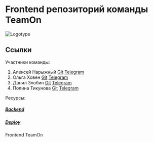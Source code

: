 # Frontend репозиторий команды TeamOn
![Logotype](https://papercallio-production.s3.amazonaws.com/uploads/event/logo/786/frontend.png)

## Ссылки
Участники команды:
1. Алексей Нарыжный
<a href="https://github.com/AlexeyBMSTU">Git</a> <a href="https://t.me/fish190">Telegram</a>
3. Ольга Ховен
<a href="https://github.com/KhovenOlya">Git</a> <a href="https://t.me/olkhoven">Telegram</a>
5. Данил Злобин
<a href="https://github.com/Danil-Zlo">Git</a> <a href="https://t.me/maxround">Telegram</a>
7. Полина Тикунова
<a href="https://github.com/PtFux">Git</a> <a href="https://t.me/popitsd">Telegram</a>

Ресурсы:
<h5><a href="https://github.com/PtFux">Backend</a></h5>
<h5><a href="https://github.com/PtFux">Deploy</a></h5>
Frontend TeamOn
